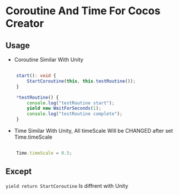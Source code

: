 # Coroutine And Time For Cocos Creator

## Usage

* Coroutine Similar With Unity

```typescript

    start(): void {
		StartCoroutine(this, this.testRoutine());
	}

	*testRoutine() {
		console.log("testRoutine start");
		yield new WaitForSeconds(1);
		console.log("testRoutine complete");
	}

```

* Time Similar With Unity, All timeScale Will be CHANGED after set Time.timeScale

```typescript

    Time.timeScale = 0.5;

```


## Except

```yield return StartCoroutine``` Is diffrent with Unity